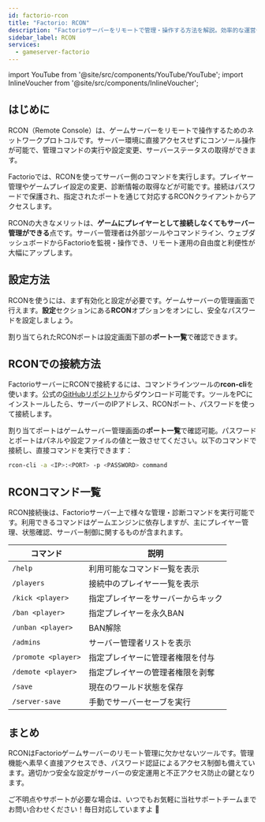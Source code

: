 ```yaml
---
id: factorio-rcon
title: "Factorio: RCON"
description: "Factorioサーバーをリモートで管理・操作する方法を解説。効率的な運営やゲームプレイ調整に役立つ → 今すぐチェック"
sidebar_label: RCON
services:
  - gameserver-factorio
---
```


import YouTube from '@site/src/components/YouTube/YouTube';
import InlineVoucher from '@site/src/components/InlineVoucher';

## はじめに

RCON（Remote Console）は、ゲームサーバーをリモートで操作するためのネットワークプロトコルです。サーバー環境に直接アクセスせずにコンソール操作が可能で、管理コマンドの実行や設定変更、サーバーステータスの取得ができます。

Factorioでは、RCONを使ってサーバー側のコマンドを実行します。プレイヤー管理やゲームプレイ設定の変更、診断情報の取得などが可能です。接続はパスワードで保護され、指定されたポートを通じて対応するRCONクライアントからアクセスします。

RCONの大きなメリットは、**ゲームにプレイヤーとして接続しなくてもサーバー管理ができる**点です。サーバー管理者は外部ツールやコマンドライン、ウェブダッシュボードからFactorioを監視・操作でき、リモート運用の自由度と利便性が大幅にアップします。

<InlineVoucher />

## 設定方法

RCONを使うには、まず有効化と設定が必要です。ゲームサーバーの管理画面で行えます。**設定**セクションにある**RCON**オプションをオンにし、安全なパスワードを設定しましょう。

割り当てられたRCONポートは設定画面下部の**ポート一覧**で確認できます。



## RCONでの接続方法

FactorioサーバーにRCONで接続するには、コマンドラインツールの**rcon-cli**を使います。公式の[GitHubリポジトリ](https://github.com/gorcon/rcon-cli)からダウンロード可能です。ツールをPCにインストールしたら、サーバーのIPアドレス、RCONポート、パスワードを使って接続します。

割り当てポートはゲームサーバー管理画面の**ポート一覧**で確認可能。パスワードとポートはパネルや設定ファイルの値と一致させてください。以下のコマンドで接続し、直接コマンドを実行できます：

```bash
rcon-cli -a <IP>:<PORT> -p <PASSWORD> command
```



## RCONコマンド一覧

RCON接続後は、Factorioサーバー上で様々な管理・診断コマンドを実行可能です。利用できるコマンドはゲームエンジンに依存しますが、主にプレイヤー管理、状態確認、サーバー制御に関するものが含まれます。

| コマンド                          | 説明                                               |
|----------------------------------|----------------------------------------------------|
| `/help`                          | 利用可能なコマンド一覧を表示                       |
| `/players`                       | 接続中のプレイヤー一覧を表示                       |
| `/kick <player>`                 | 指定プレイヤーをサーバーからキック                 |
| `/ban <player>`                  | 指定プレイヤーを永久BAN                             |
| `/unban <player>`                | BAN解除                                            |
| `/admins`                        | サーバー管理者リストを表示                         |
| `/promote <player>`              | 指定プレイヤーに管理者権限を付与                   |
| `/demote <player>`               | 指定プレイヤーの管理者権限を剥奪                   |
| `/save`                          | 現在のワールド状態を保存                           |
| `/server-save`                   | 手動でサーバーセーブを実行                         |



## まとめ

RCONはFactorioゲームサーバーのリモート管理に欠かせないツールです。管理機能へ素早く直接アクセスでき、パスワード認証によるアクセス制御も備えています。適切かつ安全な設定がサーバーの安定運用と不正アクセス防止の鍵となります。

ご不明点やサポートが必要な場合は、いつでもお気軽に当社サポートチームまでお問い合わせください！毎日対応していますよ 🙂 

<InlineVoucher />